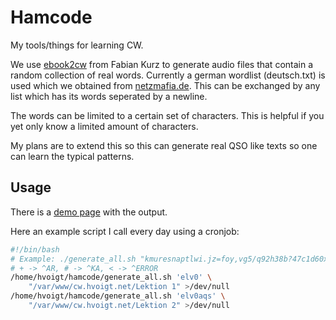 Hamcode
=======

My tools/things for learning CW.

We use [ebook2cw][1] from Fabian Kurz to generate audio files that
contain a random collection of real words. Currently a german wordlist
(deutsch.txt) is used which we obtained from [netzmafia.de][2]. This
can be exchanged by any list which has its words seperated by a
newline.

The words can be limited to a certain set of characters. This is
helpful if you yet only know a limited amount of characters.

My plans are to extend this so this can generate real QSO like texts
so one can learn the typical patterns.

Usage
-----

There is a [demo page][3] with the output.

Here an example script I call every day using a cronjob:

```bash
#!/bin/bash
# Example: ./generate_all.sh "kmuresnaptlwi.jz=foy,vg5/q92h38b?47c1d60x+#" output
# + -> ^AR, # -> ^KA, < -> ^ERROR
/home/hvoigt/hamcode/generate_all.sh 'elv0' \
	"/var/www/cw.hvoigt.net/Lektion 1" >/dev/null
/home/hvoigt/hamcode/generate_all.sh 'elv0aqs' \
	"/var/www/cw.hvoigt.net/Lektion 2" >/dev/null
```

[1]: https://fkurz.net/ham/ebook2cw.html
[2]: http://www.netzmafia.de/software/wordlists/deutsch.txt
[3]: http://cw.hvoigt.net
